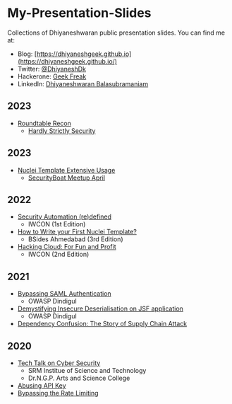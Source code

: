 # My-Presentation-Slides
Collections of Dhiyaneshwaran public presentation slides. You can find me at:
* Blog: [https://dhiyaneshgeek.github.io](https://dhiyaneshgeek.github.io/)
* Twitter: [@DhiyaneshDk](https://twitter.com/DhiyaneshDK)
* Hackerone: [Geek Freak](https://hackerone.com/geekfreak)
* LinkedIn: [Dhiyaneshwaran Balasubramaniam](https://www.linkedin.com/in/dhiyaneshwaran-balasubramaniam-27947a131/)

## 2023
* [Roundtable Recon](slides/Recon.pdf)
    * [Hardly Strictly Security](https://hardlystrictlysecurity.io/schedule)

## 2023
* [Nuclei Template Extensive Usage](slides/Nuclei-Template-Extensive-Usage.pdf)
    * [SecurityBoat Meetup April](https://securityboat.in/events/sb-meetups-april-2023/)

## 2022
* [Security Automation (re)defined](slides/Security-Automation-(re)defined.pdf)
    * IWCON (1st Edition)
* [How to Write your First Nuclei Template?](slides/How-to-write-your-First-Nuclei-Template.pdf)
    * BSides Ahmedabad (3rd Edition)
* [Hacking Cloud: For Fun and Profit](slides/Hacking-Cloud-For-Fun-and-Profit.pdf)
    * IWCON (2nd Edition)

## 2021
* [Bypassing SAML Authentication](slides/Bypassing-SAML-Authentication.pdf)
    * OWASP Dindigul
* [Demystifying Insecure Deserialisation on JSF application](slides/)
    * OWASP Dindigul
* [Dependency Confusion: The Story of Supply Chain Attack](slides/Dependency-Confusion.pdf)

## 2020
* [Tech Talk on Cyber Security](slides/Tech-Talk-on-Cyber-Security.pdf)
    * SRM Institue of Science and Technology
    * Dr.N.G.P. Arts and Science College
* [Abusing API Key](slides/Abusing-API-Key.pdf)
* [Bypassing the Rate Limiting](slides/Bypassing-the-Rate-Limiting.pdf)
